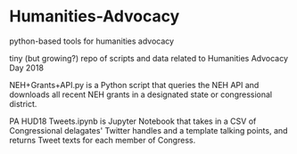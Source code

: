 # Humanities-Advocacy
python-based tools for humanities advocacy

tiny (but growing?) repo of scripts and data related to Humanities Advocacy Day 2018

NEH+Grants+API.py is a Python script that queries the NEH API and downloads all recent NEH grants in a designated state or congressional district.

PA HUD18 Tweets.ipynb is Jupyter Notebook that takes in a CSV of Congressional delagates' Twitter handles and a template talking points, and returns Tweet texts for each member of Congress.  
